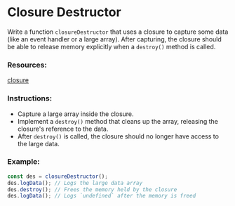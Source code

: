 # Closure Destructor

Write a function `closureDestructor` that uses a closure to capture some data (like an event handler or a large array). After capturing, the closure should be able to release memory explicitly when a `destroy()` method is called.

### Resources:

[closure](https://developer.mozilla.org/en-US/docs/Web/JavaScript/Closures)

### Instructions:

- Capture a large array inside the closure.
- Implement a `destroy()` method that cleans up the array, releasing the closure's reference to the data.
- After `destroy()` is called, the closure should no longer have access to the large data.

### Example:

```js
const des = closureDestructor();
des.logData(); // Logs the large data array
des.destroy(); // Frees the memory held by the closure
des.logData(); // Logs `undefined` after the memory is freed
```
